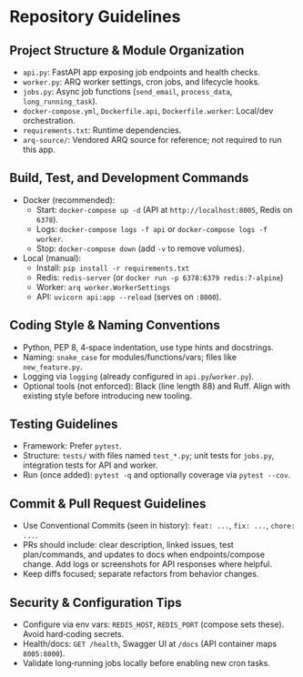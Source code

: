 # Repository Guidelines

## Project Structure & Module Organization
- `api.py`: FastAPI app exposing job endpoints and health checks.
- `worker.py`: ARQ worker settings, cron jobs, and lifecycle hooks.
- `jobs.py`: Async job functions (`send_email`, `process_data`, `long_running_task`).
- `docker-compose.yml`, `Dockerfile.api`, `Dockerfile.worker`: Local/dev orchestration.
- `requirements.txt`: Runtime dependencies.
- `arq-source/`: Vendored ARQ source for reference; not required to run this app.

## Build, Test, and Development Commands
- Docker (recommended):
  - Start: `docker-compose up -d` (API at `http://localhost:8005`, Redis on `6378`).
  - Logs: `docker-compose logs -f api` or `docker-compose logs -f worker`.
  - Stop: `docker-compose down` (add `-v` to remove volumes).
- Local (manual):
  - Install: `pip install -r requirements.txt`
  - Redis: `redis-server` (or `docker run -p 6378:6379 redis:7-alpine`)
  - Worker: `arq worker.WorkerSettings`
  - API: `uvicorn api:app --reload` (serves on `:8000`).

## Coding Style & Naming Conventions
- Python, PEP 8, 4‑space indentation, use type hints and docstrings.
- Naming: `snake_case` for modules/functions/vars; files like `new_feature.py`.
- Logging via `logging` (already configured in `api.py`/`worker.py`).
- Optional tools (not enforced): Black (line length 88) and Ruff. Align with existing style before introducing new tooling.

## Testing Guidelines
- Framework: Prefer `pytest`.
- Structure: `tests/` with files named `test_*.py`; unit tests for `jobs.py`, integration tests for API and worker.
- Run (once added): `pytest -q` and optionally coverage via `pytest --cov`.

## Commit & Pull Request Guidelines
- Use Conventional Commits (seen in history): `feat: ...`, `fix: ...`, `chore: ...`.
- PRs should include: clear description, linked issues, test plan/commands, and updates to docs when endpoints/compose change. Add logs or screenshots for API responses where helpful.
- Keep diffs focused; separate refactors from behavior changes.

## Security & Configuration Tips
- Configure via env vars: `REDIS_HOST`, `REDIS_PORT` (compose sets these). Avoid hard‑coding secrets.
- Health/docs: `GET /health`, Swagger UI at `/docs` (API container maps `8005:8000`).
- Validate long‑running jobs locally before enabling new cron tasks.
